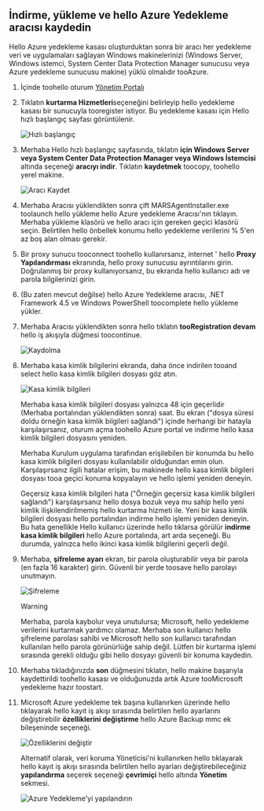 ## <a name="download-install-and-register-hello-azure-backup-agent"></a>İndirme, yükleme ve hello Azure Yedekleme aracısı kaydedin
Hello Azure yedekleme kasası oluşturduktan sonra bir aracı her yedekleme veri ve uygulamaları sağlayan Windows makinelerinizi (Windows Server, Windows istemci, System Center Data Protection Manager sunucusu veya Azure yedekleme sunucusu makine) yüklü olmalıdır tooAzure.

1. İçinde toohello oturum [Yönetim Portalı](https://manage.windowsazure.com/)
2. Tıklatın **kurtarma Hizmetleri**seçeneğini belirleyip hello yedekleme kasası bir sunucuyla tooregister istiyor. Bu yedekleme kasası için Hello hızlı başlangıç sayfası görüntülenir.
   
    ![Hızlı başlangıç](./media/backup-install-agent/quickstart.png)
3. Merhaba Hello hızlı başlangıç sayfasında, tıklatın **için Windows Server veya System Center Data Protection Manager veya Windows İstemcisi** altında seçeneği **aracıyı indir**. Tıklatın **kaydetmek** toocopy, toohello yerel makine.
   
    ![Aracı Kaydet](./media/backup-install-agent/agent.png)
4. Merhaba Aracısı yüklendikten sonra çift MARSAgentInstaller.exe toolaunch hello yükleme hello Azure yedekleme Aracısı'nın tıklayın. Merhaba yükleme klasörü ve hello aracı için gereken geçici klasörü seçin. Belirtilen hello önbellek konumu hello yedekleme verilerini % 5'en az boş alan olması gerekir.
5. Bir proxy sunucu tooconnect toohello kullanırsanız, internet ' hello **Proxy Yapılandırması** ekranında, hello proxy sunucusu ayrıntılarını girin. Doğrulanmış bir proxy kullanıyorsanız, bu ekranda hello kullanıcı adı ve parola bilgilerinizi girin.
6. (Bu zaten mevcut değilse) hello Azure Yedekleme aracısı, .NET Framework 4.5 ve Windows PowerShell toocomplete hello yükleme yükler.
7. Merhaba Aracısı yüklendikten sonra hello tıklatın **tooRegistration devam** hello iş akışıyla düğmesi toocontinue.
   
   ![Kaydolma](./media/backup-install-agent/register.png)
8. Merhaba kasa kimlik bilgilerini ekranda, daha önce indirilen tooand select hello kasa kimlik bilgileri dosyası göz atın.
   
    ![Kasa kimlik bilgileri](./media/backup-install-agent/vc.png)
   
    Merhaba kasa kimlik bilgileri dosyası yalnızca 48 için geçerlidir (Merhaba portalından yüklendikten sonra) saat. Bu ekran ("dosya süresi doldu örneğin kasa kimlik bilgileri sağlandı") içinde herhangi bir hatayla karşılaşırsanız, oturum açma toohello Azure portal ve indirme hello kasa kimlik bilgileri dosyasını yeniden.
   
    Merhaba Kurulum uygulama tarafından erişilebilen bir konumda bu hello kasa kimlik bilgileri dosyası kullanılabilir olduğundan emin olun. Karşılaşırsanız ilgili hatalar erişim, bu makinede hello kasa kimlik bilgileri dosyası tooa geçici konuma kopyalayın ve hello işlemi yeniden deneyin.
   
    Geçersiz kasa kimlik bilgileri hata ("Örneğin geçersiz kasa kimlik bilgileri sağlandı") karşılaşırsanız hello dosya bozuk veya mu sahip hello yeni kimlik ilişkilendirilmemiş hello kurtarma hizmeti ile. Yeni bir kasa kimlik bilgileri dosyası hello portalından indirme hello işlemi yeniden deneyin. Bu hata genellikle Hello kullanıcı üzerinde hello tıklarsa görülür **indirme kasa kimlik bilgileri** hello Azure portalında, art arda seçeneği. Bu durumda, yalnızca hello ikinci kasa kimlik bilgilerini geçerli değil.
9. Merhaba, **şifreleme ayarı** ekran, bir parola oluşturabilir veya bir parola (en fazla 16 karakter) girin. Güvenli bir yerde toosave hello parolayı unutmayın.
   
    ![Şifreleme](./media/backup-install-agent/encryption.png)
   
   > [!WARNING]
   > Merhaba, parola kaybolur veya unutulursa; Microsoft, hello yedekleme verilerini kurtarmak yardımcı olamaz. Merhaba son kullanıcı hello şifreleme parolası sahibi ve Microsoft hello son kullanıcı tarafından kullanılan hello parola görünürlüğe sahip değil. Lütfen bir kurtarma işlemi sırasında gerekli olduğu gibi hello dosyayı güvenli bir konuma kaydedin.
   > 
   > 
10. Merhaba tıkladığınızda **son** düğmesini tıklatın, hello makine başarıyla kaydettirildi toohello kasası ve olduğunuzda artık Azure tooMicrosoft yedekleme hazır toostart.
11. Microsoft Azure yedekleme tek başına kullanırken üzerinde hello tıklayarak hello kayıt iş akışı sırasında belirtilen hello ayarlarını değiştirebilir **özelliklerini değiştirme** hello Azure Backup mmc ek bileşeninde seçeneği.
    
    ![Özelliklerini değiştir](./media/backup-install-agent/change.png)
    
    Alternatif olarak, veri koruma Yöneticisi'ni kullanırken hello tıklayarak hello kayıt iş akışı sırasında belirtilen hello ayarları değiştirebileceğiniz **yapılandırma** seçerek seçeneği **çevrimiçi** hello altında **Yönetim** sekmesi.
    
    ![Azure Yedekleme'yi yapılandırın](./media/backup-install-agent/configure.png)

